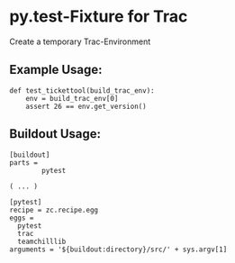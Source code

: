 py.test-Fixture for Trac
========================

Create a temporary Trac-Environment

Example Usage:
--------------

    def test_tickettool(build_trac_env):
        env = build_trac_env[0]
        assert 26 == env.get_version()

Buildout Usage:
---------------

    [buildout]
    parts =
            pytest

    ( ... )

    [pytest]
    recipe = zc.recipe.egg
    eggs =
      pytest
      trac
      teamchilllib
    arguments = '${buildout:directory}/src/' + sys.argv[1]
